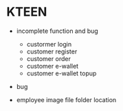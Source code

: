 # KTEEN
* incomplete function and bug
  * custormer login
  * customer register
  * customer order
  * customer e-wallet
  * customer e-wallet topup

* bug
 * employee image file folder location
